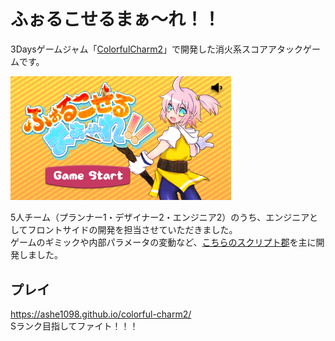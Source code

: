 # ふぉるこせるまぁ～れ！！

3Daysゲームジャム「[ColorfulCharm2](https://peatix.com/event/1889715)」で開発した消火系スコアアタックゲームです。

<img src="https://raw.githubusercontent.com/ashe1098/colorful-charm2/main/images/title.png" width=70%>

5人チーム（プランナー1・デザイナー2・エンジニア2）のうち、エンジニアとしてフロントサイドの開発を担当させていただきました。  
ゲームのギミックや内部パラメータの変動など、[こちらのスクリプト郡](https://github.com/ashe1098/colorful-charm2/tree/main/Scripts/GamePlay)を主に開発しました。

## プレイ

https://ashe1098.github.io/colorful-charm2/  
Sランク目指してファイト！！！
